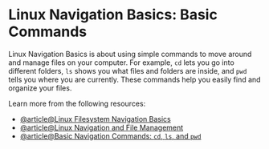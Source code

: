 # Linux Navigation Basics: Basic Commands

Linux Navigation Basics is about using simple commands to move around and manage files on your computer. For example, `cd` lets you go into different folders, `ls` shows you what files and folders are inside, and `pwd` tells you where you are currently. These commands help you easily find and organize your files.

Learn more from the following resources:

- [@article@Linux Filesystem Navigation Basics](https://linuxconfig.org/filesystem-basics)
- [@article@Linux Navigation and File Management](https://www.digitalocean.com/community/tutorials/basic-linux-navigation-and-file-management)
- [@article@Basic Navigation Commands: `cd`, `ls`, and `pwd` ](https://www.linuxbash.sh/post/basic-navigation-commands-cd-ls-and-pwd)